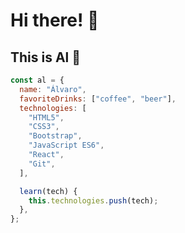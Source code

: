 # Hi there! 👊

## This is Al 👋

```javascript
const al = {
  name: "Álvaro",
  favoriteDrinks: ["coffee", "beer"],
  technologies: [
    "HTML5",
    "CSS3",
    "Bootstrap",
    "JavaScript ES6",
    "React",
    "Git",
  ],

  learn(tech) {
    this.technologies.push(tech);
  },
};
```
